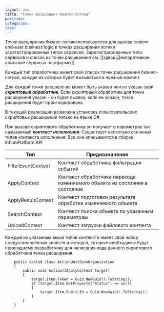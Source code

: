 ```yaml
---
layout: doc
title: "Точки расширения бизнес-логики"
position: 
categories: 
tags: 
---
```


Точки расширения бизнес-логики используются для вызова custom end-user business logic в точках расширения логики зарегистрированных типов сервисов. Зарегистрированные типы сервисов и список их точек расширения см. [[здесь|Декларативное описание сервисов платформы]]

Каждый тип обработчика имеет свой список точек расширения бизнес-логики, каждая из которых будет вызываться в нужный момент.

Для каждой точки расширения может быть указан или не указан свой ***скриптовый обработчик***. Если скриптовый обработчик для точки расширения указан - он будет вызван, если не указан, точка расширения будет проигнорирована.

В текущей реализации возможна установка пользовательских скриптовых расширений только на языке C#.

При вызове скриптового обработчика он получает в параметрах так называемый ***контекст исполнения***. Существует несколько основных типов контекста исполнения. Все они описываются в сборке InfinniPlatform.API

|Тип|Предназначение|
|---|--------------|
|FilterEventContext|Контекст обработчика фильтрации событий|
|ApplyContext|Контекст обработчика перехода изменяемого объекта из состояния в состояние|
|ApplyResultContext|Контекст подготовки результата обработки изменяемого объекта|
|SearchContext|Контекст поиска объекта по указанным параметрам|
|UploadContext|Контекст загрузки файлового контента|

Каждый из указанных выше типов контекста имеет свой набор предустановленных свойств и методов, которые необходимы будут прикладному разработчику для написания кода данного скриптового обработчика точки расширения.

```
    public sealed class ActionUnitSaveOrganization 
    {
        public void Action(IApplyContext target)
        {
            target.Item.Token = Guid.NewGuid().ToString();
            if (target.Item.GetProperty("Status") == null)
            {
                target.Item.PublicId = Guid.NewGuid().ToString();
            }
        }
    }
```

